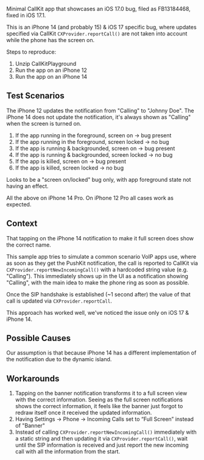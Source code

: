 Minimal CallKit app that showcases an iOS 17.0 bug, filed as FB13184468, fixed in iOS 17.1.

This is an iPhone 14 (and probably 15) & iOS 17 specific bug, where updates specified via CallKit `CXProvider.reportCall()` are not taken into account while the phone has the screen on.

Steps to reproduce:

1. Unzip CallKitPlayground
2. Run the app on an iPhone 12
3. Run the app on an iPhone 14

## Test Scenarios

The iPhone 12 updates the notification from "Calling" to "Johnny Doe".
The iPhone 14 does not update the notification, it's always shown as "Calling" when the screen is turned on.

1. If the app running in the foreground, screen on -> bug present
2. If the app running in the foreground, screen locked -> no bug
3. If the app is running & backgrounded, screen on ->  bug present
4. If the app is running & backgrounded, screen locked ->  no bug
5. If the app is killed, screen on -> bug present
6. If the app is killed, screen locked ->  no bug

Looks to be a "screen on/locked" bug only, with app foreground state not having an effect.

All the above on iPhone 14 Pro. On iPhone 12 Pro all cases work as expected.



## Context 

That tapping on the iPhone 14 notification to make it full screen does show the correct name.

This sample app tries to simulate a common scenario VoIP apps use, where as soon as they get the PushKit notification, the call is reported to CallKit via `CXProvider.reportNewIncomingCall()` with a hardcoded string value (e.g. "Calling"). This immediately shows up in the UI as a notification showing "Calling", with the main idea to make the phone ring as soon as possible.

Once the SIP handshake is established (~1 second after) the value of that call is updated via `CXProvider.reportCall`. 

This approach has worked well, we've noticed the issue only on iOS 17 & iPhone 14. 

## Possible Causes

Our assumption is that because iPhone 14 has a different implementation of the notification due to the dynamic island. 

## Workarounds

1. Tapping on the banner notification transforms it to a full screen view with the correct information. Seeing as the full screen notifications shows the correct information, it feels like the banner just forgot to redraw itself once it received the updated information. 
2. Having Settings -> Phone -> Incoming Calls set to “Full Screen” instead of "Banner"
3. Instead of calling `CXProvider.reportNewIncomingCall()` immediately with a static string and then updating it via `CXProvider.reportCall()`, wait until the SIP information is received and just report the new incoming call with all the information from the start.

